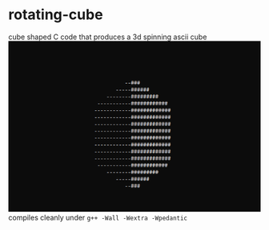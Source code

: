 # rotating-cube
cube shaped C code that produces a 3d spinning ascii cube
![Screenshot](./preview.png)
compiles cleanly under `g++ -Wall -Wextra -Wpedantic`
